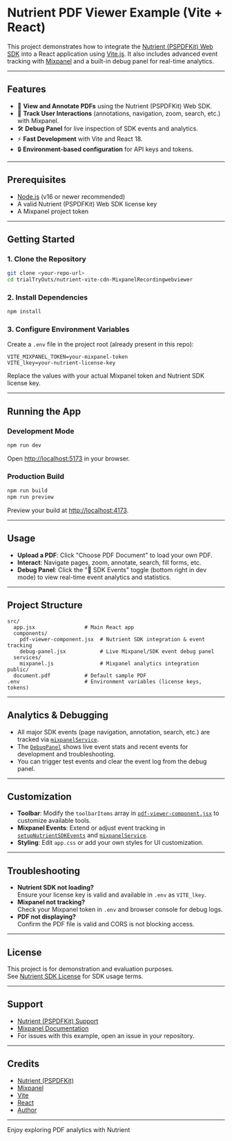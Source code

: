 # Nutrient PDF Viewer Example (Vite + React)

This project demonstrates how to integrate the [Nutrient (PSPDFKit) Web SDK](https://www.nutrient.io/sdk/web/) into a React application using [Vite.js](https://vitejs.dev/). It also includes advanced event tracking with [Mixpanel](https://mixpanel.com/) and a built-in debug panel for real-time analytics.

---

## Features

- 📄 **View and Annotate PDFs** using the Nutrient (PSPDFKit) Web SDK.
- 📝 **Track User Interactions** (annotations, navigation, zoom, search, etc.) with Mixpanel.
- 🛠️ **Debug Panel** for live inspection of SDK events and analytics.
- ⚡ **Fast Development** with Vite and React 18.
- 🔒 **Environment-based configuration** for API keys and tokens.

---

## Prerequisites

- [Node.js](https://nodejs.org/) (v16 or newer recommended)
- A valid Nutrient (PSPDFKit) Web SDK license key
- A Mixpanel project token

---

## Getting Started

### 1. Clone the Repository

```sh
git clone <your-repo-url>
cd trialTryOuts/nutrient-vite-cdn-MixpanelRecordingwebviewer
```

### 2. Install Dependencies

```sh
npm install
```

### 3. Configure Environment Variables

Create a `.env` file in the project root (already present in this repo):

```properties
VITE_MIXPANEL_TOKEN=your-mixpanel-token
VITE_lkey=your-nutrient-license-key
```

Replace the values with your actual Mixpanel token and Nutrient SDK license key.

---

## Running the App

### Development Mode

```sh
npm run dev
```

Open [http://localhost:5173](http://localhost:5173) in your browser.

### Production Build

```sh
npm run build
npm run preview
```

Preview your build at [http://localhost:4173](http://localhost:4173).

---

## Usage

- **Upload a PDF**: Click "Choose PDF Document" to load your own PDF.
- **Interact**: Navigate pages, zoom, annotate, search, fill forms, etc.
- **Debug Panel**: Click the "🔧 SDK Events" toggle (bottom right in dev mode) to view real-time event analytics and statistics.

---

## Project Structure

```
src/
  app.jsx                # Main React app
  components/
    pdf-viewer-component.jsx  # Nutrient SDK integration & event tracking
    debug-panel.jsx           # Live Mixpanel/SDK event debug panel
  services/
    mixpanel.js               # Mixpanel analytics integration
public/
  document.pdf           # Default sample PDF
.env                     # Environment variables (license keys, tokens)
```

---

## Analytics & Debugging

- All major SDK events (page navigation, annotation, search, etc.) are tracked via [`mixpanelService`](src/services/mixpanel.js).
- The [`DebugPanel`](src/components/debug-panel.jsx) shows live event stats and recent events for development and troubleshooting.
- You can trigger test events and clear the event log from the debug panel.

---

## Customization

- **Toolbar**: Modify the `toolbarItems` array in [`pdf-viewer-component.jsx`](src/components/pdf-viewer-component.jsx) to customize available tools.
- **Mixpanel Events**: Extend or adjust event tracking in [`setupNutrientSDKEvents`](src/components/pdf-viewer-component.jsx) and [`mixpanelService`](src/services/mixpanel.js).
- **Styling**: Edit `app.css` or add your own styles for UI customization.

---

## Troubleshooting

- **Nutrient SDK not loading?**  
  Ensure your license key is valid and available in `.env` as `VITE_lkey`.
- **Mixpanel not tracking?**  
  Check your Mixpanel token in `.env` and browser console for debug logs.
- **PDF not displaying?**  
  Confirm the PDF file is valid and CORS is not blocking access.

---

## License

This project is for demonstration and evaluation purposes.  
See [Nutrient SDK License](https://www.nutrient.io/legal/Nutrient_SDK_User_Evaluation_Subscription_Agreement) for SDK usage terms.

---

## Support

- [Nutrient (PSPDFKit) Support](https://www.nutrient.io/support/request/)
- [Mixpanel Documentation](https://developer.mixpanel.com/docs/javascript)
- For issues with this example, open an issue in your repository.

---

## Credits

- [Nutrient (PSPDFKit)](https://www.nutrient.io/)
- [Mixpanel](https://mixpanel.com/)
- [Vite](https://vitejs.dev/)
- [React](https://react.dev/)
- [Author](https://www.linkedin.com/in/narashimank/)

---

Enjoy exploring PDF analytics with Nutrient
